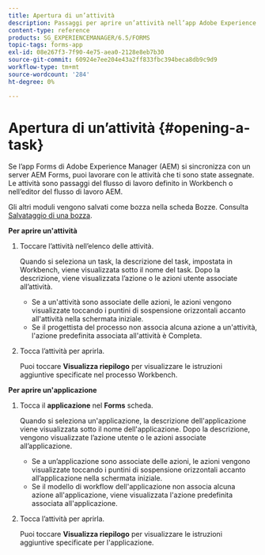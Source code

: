 ```yaml
---
title: Apertura di un’attività
description: Passaggi per aprire un’attività nell’app Adobe Experience Manager Forms.
content-type: reference
products: SG_EXPERIENCEMANAGER/6.5/FORMS
topic-tags: forms-app
exl-id: 08e267f3-7f90-4e75-aea0-2128e8eb7b30
source-git-commit: 60924e7ee204e43a2ff833fbc394beca8db9c9d9
workflow-type: tm+mt
source-wordcount: '284'
ht-degree: 0%

---
```


# Apertura di un’attività {#opening-a-task}

Se l’app Forms di Adobe Experience Manager (AEM) si sincronizza con un server AEM Forms, puoi lavorare con le attività che ti sono state assegnate. Le attività sono passaggi del flusso di lavoro definito in Workbench o nell’editor del flusso di lavoro AEM.

Gli altri moduli vengono salvati come bozza nella scheda Bozze. Consulta [Salvataggio di una bozza](/help/forms/using/save-as-draft.md).

**Per aprire un&#39;attività**

1. Toccare l’attività nell’elenco delle attività.

   Quando si seleziona un task, la descrizione del task, impostata in Workbench, viene visualizzata sotto il nome del task. Dopo la descrizione, viene visualizzata l’azione o le azioni utente associate all’attività.

   * Se a un&#39;attività sono associate delle azioni, le azioni vengono visualizzate toccando i puntini di sospensione orizzontali accanto all&#39;attività nella schermata iniziale.
   * Se il progettista del processo non associa alcuna azione a un&#39;attività, l&#39;azione predefinita associata all&#39;attività è Completa.

1. Tocca l’attività per aprirla.

   Puoi toccare **Visualizza riepilogo** per visualizzare le istruzioni aggiuntive specificate nel processo Workbench.

**Per aprire un&#39;applicazione**

1. Tocca il **applicazione** nel **Forms** scheda.

   Quando si seleziona un&#39;applicazione, la descrizione dell&#39;applicazione viene visualizzata sotto il nome dell&#39;applicazione. Dopo la descrizione, vengono visualizzate l’azione utente o le azioni associate all’applicazione.

   * Se a un’applicazione sono associate delle azioni, le azioni vengono visualizzate toccando i puntini di sospensione orizzontali accanto all’applicazione nella schermata iniziale.
   * Se il modello di workflow dell&#39;applicazione non associa alcuna azione all&#39;applicazione, viene visualizzata l&#39;azione predefinita associata all&#39;applicazione.

1. Tocca l’attività per aprirla.

   Puoi toccare **Visualizza riepilogo** per visualizzare le istruzioni aggiuntive specificate per l&#39;applicazione.
